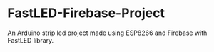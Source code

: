 # FastLED-Firebase-Project
An Arduino strip led project made using ESP8266 and Firebase with FastLED library.
